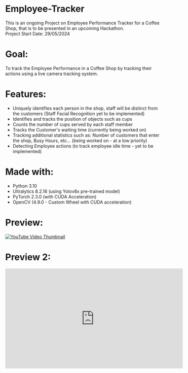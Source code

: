 # Employee-Tracker
This is an ongoing Project on Employee Performance Tracker for a Coffee Shop, that is to be presented in an upcoming Hackathon.  
Project Start Date: 29/05/2024

# Goal:
To track the Employee Performance in a Coffee Shop by tracking their actions using a live camera tracking system.

# Features:
- Uniquely identifies each person in the shop, staff will be distinct from the customers (Staff Facial Recognition yet to be implemented)
- Identifies and tracks the position of objects such as cups
- Counts the number of cups served by each staff member
- Tracks the Customer's waiting time (currently being worked on)
- Tracking additional statistics such as: Number of customers that enter the shop, Busy Hours, etc... (being worked on - at a low priority)
- Detecting Employee actions (to track employee idle time - yet to be implemented)

# Made with:
- Python 3.10
- Ultralytics 8.2.16 (using Yolov8x pre-trained model)
- PyTorch 2.3.0 (with CUDA Acceleration)
- OpenCV (4.9.0 - Custom Wheel with CUDA acceleration)

# Preview:
[![YouTube Video Thumbnail](https://img.youtube.com/vi/Unz3vQvvyyA/0.jpg)](https://www.youtube.com/watch?v=Unz3vQvvyyA)

# Preview 2:
<iframe width="560" height="315" src="https://www.youtube.com/embed/Unz3vQvvyyA?si=VQxlzSh7Wncz62YT" title="YouTube video player" frameborder="0" allow="accelerometer; autoplay; clipboard-write; encrypted-media; gyroscope; picture-in-picture; web-share" referrerpolicy="strict-origin-when-cross-origin" allowfullscreen></iframe>
